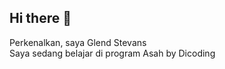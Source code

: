 ## Hi there 👋

Perkenalkan, saya Glend Stevans<br>
Saya sedang belajar di program Asah by Dicoding<br>
